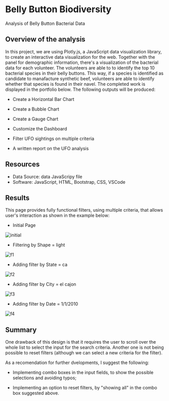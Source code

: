 # Belly Button Biodiversity
  Analysis of Belly Button Bacterial Data
  
## Overview of the analysis
In this project, we are using Plotly.js, a JavaScript data visualization library, to create an interactive data visualization for the web. Together with the panel for demographic information, there's a visualization of the bacterial data for each volunteer.  The volunteers are able to to identify the top 10 bacterial species in their belly buttons.  This way, if a species is identified as candidate to manafacture synthetic beef, volunteers are able to identify whether that species is found in their navel. The completed work is displayed in the portfolio below.
The following outputs will be produced:

- Create a Horizontal Bar Chart
- Create a Bubble Chart
- Create a Gauge Chart
- Customize the Dashboard

- Filter UFO sightings on multiple criteria
- A written report on the UFO analysis
  
## Resources
- Data Source: data JavaScripy file
- Software: JavaScript, HTML, Bootstrap, CSS, VSCode

## Results
This page provides fully functional filters, using multiple criteria, that allows user's interaction as shown in the example below:

  - Initial Page
  
![initial](/initial.png)

   - Filtering by Shape = light
  
![f1](/f1_shape.png)
  
   - Adding filter by State = ca
  
![f2](/f2_state.png)

   - Adding filter by City = el cajon
  
![f3](/f3_city.png)

   - Adding filter by Date = 1/1/2010
  
![f4](/f4_date.png)
 
## Summary

One drawback of this design is that it requires the user to scroll over the whole list to select the input for the search criteria.  Another one is not being possible to reset filters (although we can select a new criteria for the filter).

As a recomendation for further dvelopments, I suggest the following:

  - Implementing combo boxes in the input fields, to show the possible selections and avoiding typos;
  
  - Implementing an option to reset filters, by "showing all" in the combo box suggested above.
  
